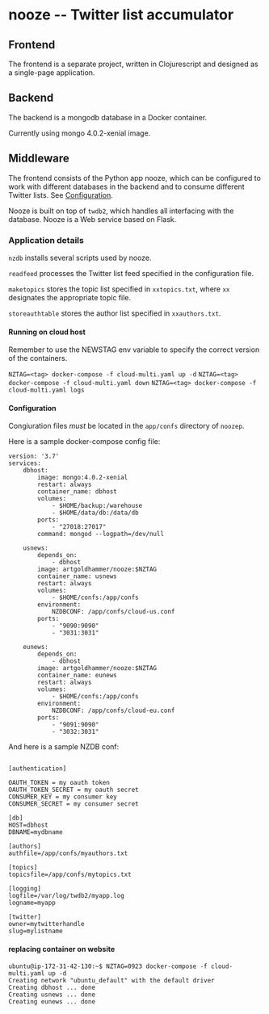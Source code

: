 # nooze -- Twitter list accumulator

## Frontend

The frontend is a separate project, written in Clojurescript and designed as a single-page application.

## Backend

The backend is a mongodb database in a Docker container.

Currently using mongo 4.0.2-xenial image.

## Middleware

The frontend consists of the Python app nooze, which can be configured to work with different databases in the backend and to consume different Twitter lists. See [Configuration](#configuration).

Nooze is built on top of ```twdb2```, which handles all interfacing with the database. Nooze is a Web service based on Flask.

### Application details

`nzdb` installs several scripts used by nooze.

`readfeed` processes the Twitter list feed specified in the configuration file.

`maketopics` stores the topic list specified in `xxtopics.txt`, where `xx` designates the appropriate topic file.

`storeauthtable` stores the author list specified in `xxauthors.txt`.

#### Running on cloud host

Remember to use the NEWSTAG env variable to specify the correct version
of the containers.

`NZTAG=<tag> docker-compose -f cloud-multi.yaml up -d`
`NZTAG=<tag> docker-compose -f cloud-multi.yaml down`
`NZTAG=<tag> docker-compose -f cloud-multi.yaml logs`

#### Configuration

Congiuration files *must* be located in the `app/confs` directory of `noozep`.

Here is a sample docker-compose config file:

```
version: '3.7'
services:
	dbhost:
		image: mongo:4.0.2-xenial
		restart: always
		container_name: dbhost
		volumes:
			- $HOME/backup:/warehouse
			- $HOME/data/db:/data/db
		ports:
			- "27018:27017"
		command: mongod --logpath=/dev/null

	usnews:
		depends_on:
			- dbhost
		image: artgoldhammer/nooze:$NZTAG
		container_name: usnews
		restart: always
		volumes:
			- $HOME/confs:/app/confs
		environment:
			NZDBCONF: /app/confs/cloud-us.conf
		ports:
			- "9090:9090"
			- "3031:3031"

	eunews:
		depends_on:
			- dbhost
		image: artgoldhammer/nooze:$NZTAG
		container_name: eunews
		restart: always
		volumes:
			- $HOME/confs:/app/confs
		environment:
			NZDBCONF: /app/confs/cloud-eu.conf
		ports:
			- "9091:9090"
			- "3032:3031"
```

And here is a sample NZDB conf:

```

[authentication]

OAUTH_TOKEN = my oauth token
OAUTH_TOKEN_SECRET = my oauth secret
CONSUMER_KEY = my consumer key
CONSUMER_SECRET = my consumer secret

[db]
HOST=dbhost
DBNAME=mydbname

[authors]
authfile=/app/confs/myauthors.txt

[topics]
topicsfile=/app/confs/mytopics.txt

[logging]
logfile=/var/log/twdb2/myapp.log
logname=myapp

[twitter]
owner=mytwitterhandle
slug=mylistname
```

#### replacing container on website

```
ubuntu@ip-172-31-42-130:~$ NZTAG=0923 docker-compose -f cloud-multi.yaml up -d
Creating network "ubuntu_default" with the default driver
Creating dbhost ... done
Creating usnews ... done
Creating eunews ... done
```
